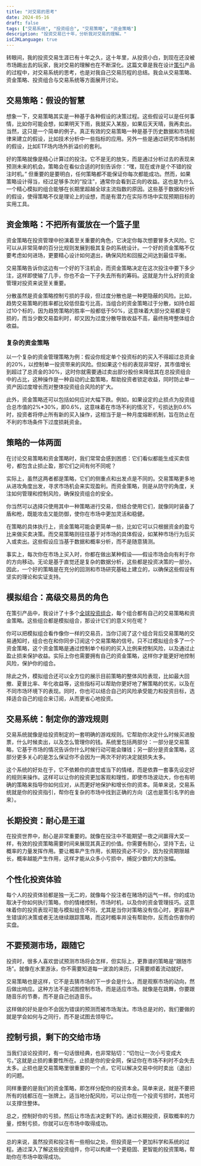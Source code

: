 ```yaml
---
title: "对交易的思考"
date: 2024-05-16
draft: false
tags: ["交易系统", "投资组合", "交易策略", "资金策略"]
description: "投资交易已十年，分析我对交易的理解。"
isCJKLanguage: true
---
```


转眼间，我的投资交易生涯已有十年之久，这十年里，从投资小白，到现在还没被市场踢出去的玩家，我对交易的理解也在不断深化。这篇文章是我在设计[策引](https://www.myinvestpilot.com/)产品的过程中，对交易系统的思考，也是对我自己交易历程的总结。我会从交易策略、资金策略、投资组合与交易系统等方面展开讨论。

## 交易策略：假设的智慧

想象一下，交易策略其实是一种基于各种假设的决策过程。这些假设可以是任何事情，比如你可能会想，如果明天下雨，我就买入某股，如果后天天晴，我再卖出。当然，这只是一个简单的例子。真正有效的交易策略一种是基于历史数据和市场规律来建立的假设，比如技术分析中一些指标的应用。另外一些是通过研究市场机制的假设，比如ETF场内场外折溢价的套利。

好的策略就像是精心计算过的投注。它不是无的放矢，而是通过分析过去的表现来预测未来的机会。策略会在看似合适的时刻告诉你：“嘿，现在或许是个不错的投注时机。” 但重要的是要明白，任何策略都不能保证你每次都能成功。然而，如果策略设计得当，经过足够多次的“投注”，通常你会看到正向的收益。这也是为什么一个精心模拟的组合能够在长期里超越全球主流指数的原因。这些基于数据和分析的假设，使得策略不仅是理论上的设想，而是有潜力在实际市场中实现预期目标的实用工具。

## 资金策略：不把所有蛋放在一个篮子里

资金策略在投资管理中扮演着至关重要的角色，它决定你每次想要冒多大风险。它可以从非常简单的百分比规则发展到极其复杂的系统设计。一个好的资金策略不仅要考虑如何进场，更要精心设计如何退出，确保风险和回报之间达到最佳平衡。

交易策略告诉你这边有一个好的下注机会，而资金策略决定在这次投注中要下多少注，这样即使输了几手，你也不会一下子失去所有的筹码。这就是为什么好的资金管理对投资来说至关重要。

分散虽然是资金策略控制亏损的手段，但过度分散也是一种更隐蔽的风险。比如，趋势交易策略的胜率都比较低但盈亏比高，当组合的资金策略过于分散，如持仓超过10个标的，因为趋势策略的胜率一般都低于50%，这意味着大部分交易都是亏损的，而当少数交易盈利时，却又因为过度分散导致收益不高，最终拖垮整体组合收益。

### 复杂的资金策略

以一个复杂的资金管理策略为例：假设你规定单个投资标的的买入不得超过总资金的20%，以控制单一投资带来的风险。但如果这个标的表现非常好，其市值增长到超过了总资金的30%，这时你就需要通过卖出部分股份来降低其在总投资组合中的占比，这种操作是一种自动的止盈策略，帮助投资者锁定收益，同时防止单一资产因过度增长而对整体投资组合风险的扩大。

此外，资金策略还可以包括如何应对大幅下跌。例如，如果设定的止损点为投资组合总市值的2%*30%，即0.6%，这意味着在市场不利的情况下，亏损达到0.6%时，投资者将停止所有新的买入操作，这相当于是一种月度熔断机制，旨在防止在不利的市场条件下过度损耗资金。

## 策略的一体两面

在讨论交易策略和资金策略时，我们常常会感到困惑：它们看似都能生成买卖信号，都包含止损止盈，那它们之间有何不同呢？

实际上，虽然这两者都是策略，它们的侧重点和出发点是不同的。交易策略更多地从进攻角度出发，寻求市场机会来实现盈利。而资金策略，则是从防守的角度，关注如何管理和控制风险，确保投资组合的安全。

你当然可以选择只使用其中一种策略进行交易，但结合使用它们，就像同时装备了盾和枪，既能攻击又能防御，使你在市场中更加灵活和稳健。

在策略的具体执行上，资金策略可能会更简单一些，比如它可以只根据资金的盈亏比来做买卖决策。而交易策略则往往基于对市场的具体假设，如某种市场行为后买入或卖出。这些假设应当基于数据和概率分析，而不是随意猜测。

事实上，每次你在市场上买入时，你都在做出某种假设——假设市场会向有利于你的方向移动。无论是基于直觉还是复杂的数据分析，这些都是投资决策的一部分。因此，一个好的策略是在充分的回测和市场研究基础上建立的，以确保这些假设有坚实的理论和实证支持。

## 模拟组合：高级交易员的角色

在策引产品中，我设计了十多个[全球投资组合](https://www.myinvestpilot.com/portfolios)，每个组合都有自己的交易策略和资金策略。这些组合都是模拟组合，那设计它们的意义何在呢？

你可以把模拟组合看作像你一样的交易员，当你订阅了这个组合背后交易策略的交易通知时，组合也在和你同步订阅这个交易策略的信号。只不过模拟组合多了一个资金策略，这个资金策略是通过控制单个标的的买入比例来控制风险，以及通过止盈止损来保护收益。实际上你也需要拥有自己的资金策略，这样你才能更好地控制风险，保护你的组合。

除此之外，模拟组合还可以全方位的展示目前策略的整体风险表现，比如最大回撤、夏普比率、年化收益等，这些指标可以帮助你更好地了解策略的优劣，以及在不同市场环境下的表现。同时，你也可以结合自己的风险承受能力和投资目标，选择适合自己的组合来订阅，从而更省心地投资。

## 交易系统：制定你的游戏规则

交易系统就像是给投资制定的一套明确的游戏规则。它帮助你决定什么时候买进股票，什么时候卖出，以及怎么管理你的钱。系统里包括两部分：一部分是交易策略，它基于市场的情况告诉你什么时候行动可能会赚钱；另一部分是资金策略，这部分更多关心的是怎么保证你不会因为一两次不好的决定就损失太多。

这个系统的好处在于，它不依赖你的直觉或当下的情绪，而是依靠一套事先设定好的规则来操作。这样可以让你的投资更加客观和理性，即使市场波动大，你也有明确的策略来指导你如何应对，从而更好地保护和增长你的资本。简单来说，交易系统就是你的投资指引，帮你在复杂的市场中找到正确的方向（这也是策引名字的由来）。

## 长期投资：耐心是王道

在投资世界中，耐心是非常重要的。就像在投注中不能期望一夜之间赢得大奖一样，有效的投资策略需要时间来展现其真正的价值。你需要有耐心，坚持下去，让概率的力量发挥作用。要让概率产生作用，长期投资必不可少，因为投资期限越长，概率越能产生作用，这样才能从众多小亏损中，捕捉少数的大的涨幅。

## 个性化投资体验

每个人的投资体验都是独一无二的，就像每个投注者在赌场的运气一样。你的成功取决于你如何执行策略，你的情绪控制，市场时机，以及你的资金管理技巧。这意味着你的投资表现可能与模拟组合不同，尤其是当你对策略没有信心时，更容易产生错误的决策或者无法继续跟踪策略，而这时概率并没有帮助你，反而会伤害你的实盘。

## 不要预测市场，跟随它

投资时，很多人喜欢尝试预测市场将会怎样，但实际上，更靠谱的策略是“跟随市场”。就像在水里游泳，你不需要知道每一波浪的来历，只需要顺着流动就好。

交易策略也是这样，它不是去猜市场的下一步会是什么，而是观察市场的动向，然后做出响应。这种方法不是试图控制市场，而是适应市场。就像是在跳舞，你要跟随音乐的节奏，而不是自己创造音乐。

这样做的好处是你不会因为错误的预测而被市场淘汰。市场总是对的，我们要做的就是学会如何与之同行，而不是试图去领导它。

## 控制亏损，剩下的交给市场

当我们谈论投资时，有一句话很经典，也非常贴切：“切勿让一次小亏变成大亏。”这就是止损的重要性所在。止损是你的安全网，保证你在市场不利时不会失去太多。止损也是交易策略里很重要的一个点，它可以解决交易中何时卖出（退出）的问题。

同样重要的是我们的资金策略，即怎样分配你的投资本金。简单来说，就是不要把所有的钱都压在一张牌上。适当地分配风险，可以让你在一个投资亏损时，其他可以支撑住整体。

总之，控制好你的亏损，然后让市场去决定剩下的。通过长期投资，获取概率的力量，控制亏损，你就可以在市场中取得成功。

---

总的来说，虽然投资和投注有一些相似之处，但投资是一个更加科学和系统的过程。通过深入了解这些投资组件，你可以构建一个更稳固、更智能的投资策略，帮助你在市场中取得成功。
